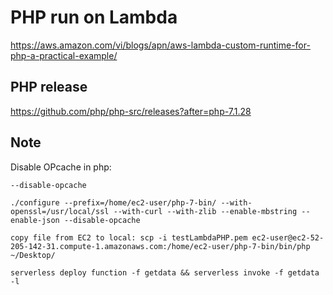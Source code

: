 # PHP run on Lambda

https://aws.amazon.com/vi/blogs/apn/aws-lambda-custom-runtime-for-php-a-practical-example/

## PHP release
https://github.com/php/php-src/releases?after=php-7.1.28

## Note
Disable OPcache in php: 
```
--disable-opcache
```

```
./configure --prefix=/home/ec2-user/php-7-bin/ --with-openssl=/usr/local/ssl --with-curl --with-zlib --enable-mbstring --enable-json --disable-opcache

copy file from EC2 to local: scp -i testLambdaPHP.pem ec2-user@ec2-52-205-142-31.compute-1.amazonaws.com:/home/ec2-user/php-7-bin/bin/php ~/Desktop/

serverless deploy function -f getdata && serverless invoke -f getdata -l
```
